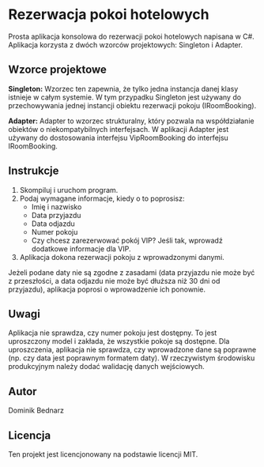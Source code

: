 # Rezerwacja pokoi hotelowych

Prosta aplikacja konsolowa do rezerwacji pokoi hotelowych napisana w C#. Aplikacja korzysta z dwóch wzorców projektowych: Singleton i Adapter.

## Wzorce projektowe

**Singleton:** Wzorzec ten zapewnia, że tylko jedna instancja danej klasy istnieje w całym systemie. W tym przypadku Singleton jest używany do przechowywania jednej instancji obiektu rezerwacji pokoju (IRoomBooking).

**Adapter:** Adapter to wzorzec strukturalny, który pozwala na współdziałanie obiektów o niekompatybilnych interfejsach. W aplikacji Adapter jest używany do dostosowania interfejsu VipRoomBooking do interfejsu IRoomBooking.

## Instrukcje

1. Skompiluj i uruchom program.
2. Podaj wymagane informacje, kiedy o to poprosisz:
   - Imię i nazwisko
   - Data przyjazdu
   - Data odjazdu
   - Numer pokoju
   - Czy chcesz zarezerwować pokój VIP? Jeśli tak, wprowadź dodatkowe informacje dla VIP.
3. Aplikacja dokona rezerwacji pokoju z wprowadzonymi danymi.

Jeżeli podane daty nie są zgodne z zasadami (data przyjazdu nie może być z przeszłości, a data odjazdu nie może być dłuższa niż 30 dni od przyjazdu), aplikacja poprosi o wprowadzenie ich ponownie.

## Uwagi

Aplikacja nie sprawdza, czy numer pokoju jest dostępny. To jest uproszczony model i zakłada, że wszystkie pokoje są dostępne. Dla uproszczenia, aplikacja nie sprawdza, czy wprowadzone dane są poprawne (np. czy data jest poprawnym formatem daty). W rzeczywistym środowisku produkcyjnym należy dodać walidację danych wejściowych.

## Autor

Dominik Bednarz

## Licencja

Ten projekt jest licencjonowany na podstawie licencji MIT.
